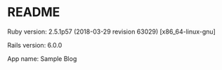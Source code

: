 # README

Ruby version: 2.5.1p57 (2018-03-29 revision 63029) [x86_64-linux-gnu]

Rails version:  6.0.0

App name: Sample Blog
